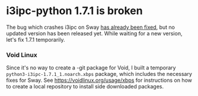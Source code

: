 # i3ipc-python 1.7.1 is broken

The bug which crashes i3ipc on Sway [has already been fixed](https://github.com/acrisci/i3ipc-python/pull/105), but
no updated version has been released yet. While waiting for a new version, let's fix 1.7.1 temporarily.

### Void Linux

Since it's no way to create a -git package for Void, I built a temporary `python3-i3ipc-1.7.1_1.noarch.xbps` package,
which includes the necessary fixes for Sway. See https://voidlinux.org/usage/xbps for instructions on how to create
a local repository to install side downloaded packages.
